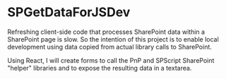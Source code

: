# SPGetDataForJSDev

Refreshing client-side code that processes SharePoint data within a SharePoint page is slow. 
So the intention of this project is to enable local development using data copied from actual library calls to SharePoint.

Using React, I will create forms to call the PnP and SPScript SharePoint "helper" libraries and to expose the resulting data in a textarea.
